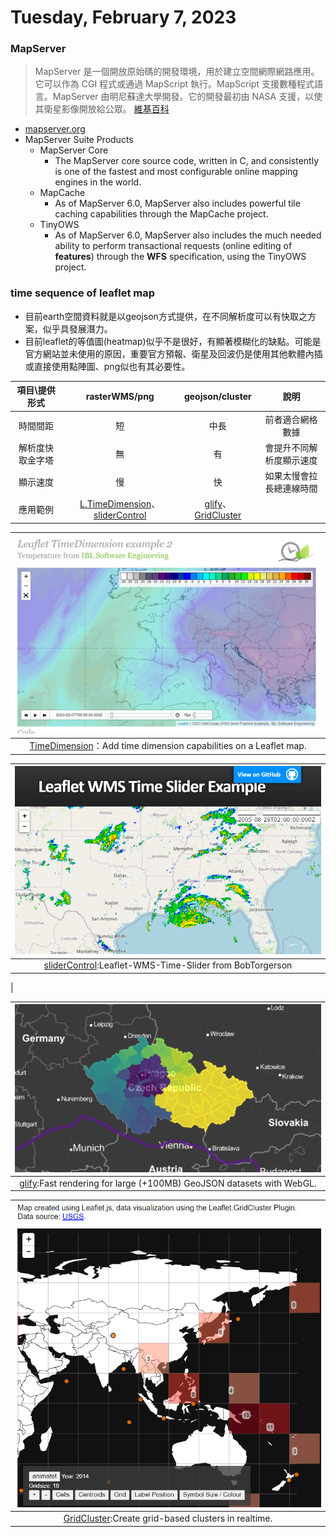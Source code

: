 # Tuesday, February 7, 2023

### MapServer

> MapServer 是一個開放原始碼的開發環境，用於建立空間網際網路應用。它可以作為 CGI 程式或通過 MapScript 執行。MapScript 支援數種程式語言。MapServer 由明尼蘇達大學開發。它的開發最初由 NASA 支援，以使其衛星影像開放給公眾。 [維基百科](https://zh.wikipedia.org/zh-tw/MapServer)

- [mapserver.org](https://mapserver.org/)
- MapServer Suite Products
  - MapServer Core
    - The MapServer core source code, written in C, and consistently is one of the fastest and most configurable online mapping engines in the world.
  - MapCache
    - As of MapServer 6.0, MapServer also includes powerful tile caching capabilities through the MapCache project.
  - TinyOWS
    - As of MapServer 6.0, MapServer also includes the much needed ability to perform transactional requests (online editing of **features**) through the **WFS** specification, using the TinyOWS project.

### time sequence of leaflet map

- 目前earth空間資料就是以geojson方式提供，在不同解析度可以有快取之方案，似乎具發展潛力。
- 目前leaflet的等值圖(heatmap)似乎不是很好，有顯著模糊化的缺點。可能是官方網站並未使用的原因，重要官方預報、衛星及回波仍是使用其他軟體內插或直接使用點陣圖、png似也有其必要性。

項目\提供形式|rasterWMS/png|geojson/cluster|說明
:-:|:-:|:-:|:-:
時間間距|短|中長|前者適合網格數據
解析度快取金字塔|無|有|會提升不同解析度顯示速度
顯示速度|慢|快|如果太慢會拉長總連線時間
應用範例|[L.TimeDimension][3]、[sliderControl][4]|[glify][1]、[GridCluster][2]|

|![TimeDimension](../attachments/2023-02-07-09-31-04.png)|
|:-:|
|[TimeDimension][33]：Add time dimension capabilities on a Leaflet map.|

|![](https://github.com/sinotec2/FAQ/raw/main/attachments/2023-02-07-09-26-01.png)|
|:-:|
|[sliderControl][44]:Leaflet-WMS-Time-Slider from BobTorgerson
|

|![glify](../attachments/2023-02-07-08-48-36.png)|
|:-:|
|[glify][11]:Fast rendering for large (+100MB) GeoJSON datasets with WebGL.|

|![GridCluster](../attachments/2023-02-07-09-12-35.png)|
|:-:|
|[GridCluster][22]:Create grid-based clusters in realtime.|

[1]: https://onaci.github.io/Leaflet.glify.layer/ "Fast rendering for large (+100MB) GeoJSON datasets with WebGL."
[11]: https://www.npmjs.com/package/leaflet.glify "web gl renderer plugin for leaflet in typescript"
[2]: http://andy-kay.github.io/Leaflet.GridCluster/ "Leaflet.GridCluster with animation"
[22]: https://github.com/andy-kay/Leaflet.GridCluster "This small plug-in allows you to cluster your point-shaped data in Leaflet using a grid-based cell structure. It can be useful for thematic mapping purposes, or to declutter icons."
[3]: https://apps.socib.es/Leaflet.TimeDimension/examples/example2.html "Leaflet TimeDimension example 2, Temperature from IBL Software Engineering"
[33]: https://apps.socib.es/Leaflet.TimeDimension/ "Socib Applications for modern web browsers and mobile platforms.: Add time dimension capabilities on a Leaflet map."
[4]: http://bobtorgerson.github.io/Leaflet-WMS-Time-Slider/ "Leaflet WMS Time Slider Example"
[44]: https://github.com/BobTorgerson/Leaflet-WMS-Time-Slider "The Leaflet WMS Time Slider enables you to dynamically update a WMS layer based on a dimension such as time. This tool uses the JQuery UI slider . For WMS layers where a range of time is more desirable than a single time step, two sliders appear to allow for a tailored time range to be created."